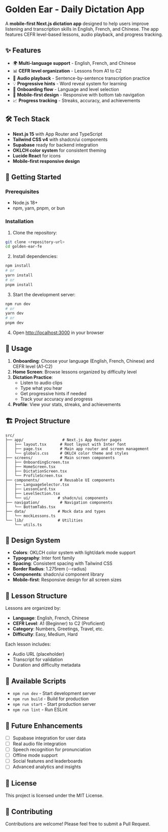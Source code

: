 # Golden Ear - Daily Dictation App

A **mobile-first Next.js dictation app** designed to help users improve listening and transcription skills in English, French, and Chinese. The app features CEFR level-based lessons, audio playback, and progress tracking.

## ✨ Features

- 🌍 **Multi-language support** - English, French, and Chinese
- 📊 **CEFR level organization** - Lessons from A1 to C2
- 🎵 **Audio playback** - Sentence-by-sentence transcription practice
- 💡 **Progressive hints** - Word reveal system for learning
- 🚀 **Onboarding flow** - Language and level selection
- 📱 **Mobile-first design** - Responsive with bottom tab navigation
- 📈 **Progress tracking** - Streaks, accuracy, and achievements

## 🛠 Tech Stack

- **Next.js 15** with App Router and TypeScript
- **Tailwind CSS v4** with shadcn/ui components
- **Supabase** ready for backend integration
- **OKLCH color system** for consistent theming
- **Lucide React** for icons
- **Mobile-first responsive design**

## 🚀 Getting Started

### Prerequisites

- Node.js 18+ 
- npm, yarn, pnpm, or bun

### Installation

1. Clone the repository:
```bash
git clone <repository-url>
cd golden-ear-fe
```

2. Install dependencies:
```bash
npm install
# or
yarn install
# or
pnpm install
```

3. Start the development server:
```bash
npm run dev
# or
yarn dev
# or
pnpm dev
```

4. Open [http://localhost:3000](http://localhost:3000) in your browser

## 📱 Usage

1. **Onboarding**: Choose your language (English, French, Chinese) and CEFR level (A1-C2)
2. **Home Screen**: Browse lessons organized by difficulty level
3. **Dictation Practice**: 
   - Listen to audio clips
   - Type what you hear
   - Get progressive hints if needed
   - Track your accuracy and progress
4. **Profile**: View your stats, streaks, and achievements

## 🏗 Project Structure

```
src/
├── app/                 # Next.js App Router pages
│   ├── layout.tsx      # Root layout with Inter font
│   ├── page.tsx        # Main app router and screen management
│   └── globals.css     # OKLCH color theme and styles
├── screens/            # Main screen components
│   ├── OnboardingScreen.tsx
│   ├── HomeScreen.tsx
│   ├── DictationScreen.tsx
│   └── ProfileScreen.tsx
├── components/         # Reusable UI components
│   ├── LanguageSelector.tsx
│   ├── LessonCard.tsx
│   ├── LevelSection.tsx
│   └── ui/            # shadcn/ui components
├── navigation/         # Navigation components
│   └── BottomTabs.tsx
├── data/              # Mock data and types
│   └── mockLessons.ts
└── lib/               # Utilities
    └── utils.ts
```

## 🎨 Design System

- **Colors**: OKLCH color system with light/dark mode support
- **Typography**: Inter font family
- **Spacing**: Consistent spacing with Tailwind CSS
- **Border Radius**: 1.275rem (--radius)
- **Components**: shadcn/ui component library
- **Mobile-first**: Responsive design for all screen sizes

## 🎯 Lesson Structure

Lessons are organized by:
- **Language**: English, French, Chinese
- **CEFR Level**: A1 (Beginner) to C2 (Proficient)
- **Category**: Numbers, Greetings, Travel, etc.
- **Difficulty**: Easy, Medium, Hard

Each lesson includes:
- Audio URL (placeholder)
- Transcript for validation
- Duration and difficulty metadata

## 🔧 Available Scripts

- `npm run dev` - Start development server
- `npm run build` - Build for production
- `npm run start` - Start production server
- `npm run lint` - Run ESLint

## 🌟 Future Enhancements

- [ ] Supabase integration for user data
- [ ] Real audio file integration
- [ ] Speech recognition for pronunciation
- [ ] Offline mode support
- [ ] Social features and leaderboards
- [ ] Advanced analytics and insights

## 📄 License

This project is licensed under the MIT License.

## 🤝 Contributing

Contributions are welcome! Please feel free to submit a Pull Request.
